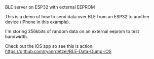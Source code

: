 BLE server on ESP32 with external EEPROM

This is a demo of how to send data over BLE from an ESP32 to another device (iPhone in this example).

I'm storing 256kbits of random data on an external eeprom to test bandwidth.

Check out the iOS app so see this is action.
https://github.com/ryanrdetzel/BLE-Data-Dump-iOS
